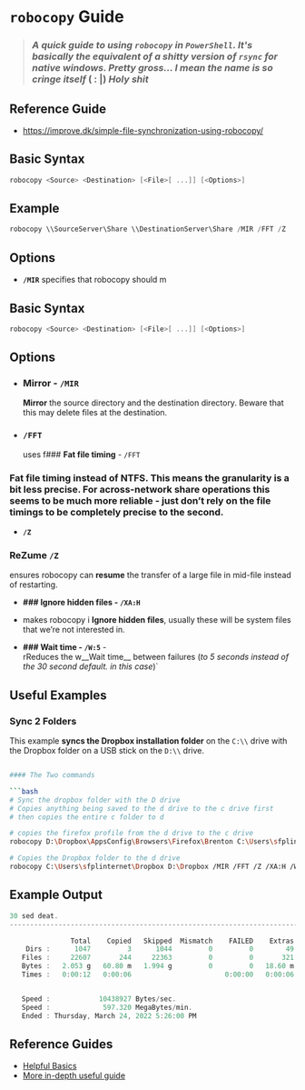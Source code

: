 # `robocopy` Guide

>  ### *A quick guide to using `robocopy` in `PowerShell`. It's basically the equivalent of a shitty version of `rsync` for native windows. Pretty gross... I mean the name is so cringe itself* ( : |) *Holy shit*


## Reference Guide

- <https://improve.dk/simple-file-synchronization-using-robocopy/>

## Basic Syntax

```powershell
robocopy <Source> <Destination> [<File>[ ...]] [<Options>]
```

## Example

```powershell
robocopy \\SourceServer\Share \\DestinationServer\Share /MIR /FFT /Z
```

##  Options

-   __`/MIR`__ 
    specifies that robocopy should m


## Basic Syntax

```powershell
robocopy <Source> <Destination> [<File>[ ...]] [<Options>]
```

##  Options

-   ###  __Mirror__ - `/MIR`
    __Mirror__ the source directory and the destination directory. Beware that this may delete files at the destination.

-  ### __`/FFT`__ 
    uses f### __Fat file timing__ - `/FFT`
  ### __Fat file timing__ instead of NTFS. This means the granularity is a bit less precise. For across-network share operations this seems to be much more reliable - just don’t rely on the file timings to be completely precise to the second.

-   __`/Z`__ 
  ### __ReZume__ `/Z`
  ensures robocopy can __resume__ the transfer of a large file in mid-file instead of restarting.

-   __### __Ignore hidden files__ - `/XA:H`__ 
  
 - makes robocopy i  __Ignore hidden files__, usually these will be system files that we’re not interested in.

-   __### __Wait time__ - `/W:5`__  -    
    rReduces the w__Wait time__ between failures (*to 5 seconds instead of the 30 second default.
in this case*)`


## Useful Examples

### Sync 2 Folders

This example __syncs the Dropbox installation folder__ on the `C:\\` drive  with the Dropbox folder on a USB stick on the `D:\\` drive. 

```bash

#### The Two commands

```bash
# Sync the dropbox folder with the D drive
# Copies anything being saved to the d drive to the c drive first
# then copies the entire c folder to d

# copies the firefox profile from the d drive to the c drive
robocopy D:\Dropbox\AppsConfig\Browsers\Firefox\Brenton C:\Users\sfplinternet\Dropbox\AppsConfig\Browsers\Firefox\Brenton /MIR /FFT /Z /XA:H /W:5

# Copies the Dropbox folder to the d drive
robocopy C:\Users\sfplinternet\Dropbox D:\Dropbox /MIR /FFT /Z /XA:H /W:5
```


## Example Output

```powershell
30 sed deat.
------------------------------------------------------------------------------

               Total    Copied   Skipped  Mismatch    FAILED    Extras
    Dirs :      1047         3      1044         0         0        49
   Files :     22607       244     22363         0         0       321
   Bytes :   2.053 g   60.80 m   1.994 g         0         0   18.60 m
   Times :   0:00:12   0:00:06                       0:00:00   0:00:06


   Speed :            10438927 Bytes/sec.
   Speed :             597.320 MegaBytes/min.
   Ended : Thursday, March 24, 2022 5:26:00 PM
```

## Reference Guides

- [Helpful Basics](https://improve.dk/simple-file-synchronization-using-robocopy/)
- [More in-depth useful guide](https://adamtheautomator.com/robocopy/)
<!--stackedit_data:
eyJoaXN0b3J5IjpbMTQ5NzAyNjIxOCwtMjEyMjg3MTY1Niw3MT
k0MDkxMjEsLTIwNjUzMDY4ODksLTQ3NTgxODg1NywtMTMzODY3
OTQzMiwtNDc1ODE4ODU3LC0xMzM4Njc5NDMyLC0xMDExMzA3Mz
c5LC02MjYxMDkyNjIsLTYyMTA0NTA4Ml19
-->